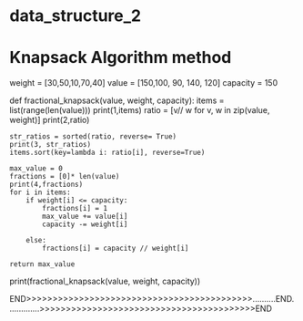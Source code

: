 # data_structure_2

# Knapsack Algorithm method   
  
   
weight = [30,50,10,70,40]
value = [150,100, 90, 140, 120]
capacity = 150 

def fractional_knapsack(value, weight, capacity):
    items = list(range(len(value)))
    print(1,items)
    ratio = [v// w for v, w in zip(value, weight)]
    print(2,ratio)
    
    str_ratios = sorted(ratio, reverse= True)
    print(3, str_ratios)
    items.sort(key=lambda i: ratio[i], reverse=True)
    
    max_value = 0 
    fractions = [0]* len(value)
    print(4,fractions)    
    for i in items:
        if weight[i] <= capacity:
            fractions[i] = 1 
            max_value += value[i]
            capacity -= weight[i]
            
        else:
            fractions[i] = capacity // weight[i] 
            
    return max_value 

print(fractional_knapsack(value, weight, capacity))


END>>>>>>>>>>>>>>>>>>>>>>>>>>>>>>>>>>>>>>>>>>>..........END..............>>>>>>>>>>>>>>>>>>>>>>>>>>>>>>>>>>>>>>>>>END





